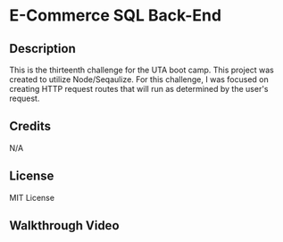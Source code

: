 # E-Commerce SQL Back-End

## Description
This is the thirteenth challenge for the UTA boot camp. This project was created to utilize Node/Seqaulize. For this challenge, I was focused on creating HTTP request routes that will run as determined by the user's request.

## Credits 
N/A

## License
MIT License 

## Walkthrough Video 

